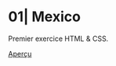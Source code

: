 # 01| Mexico

Premier exercice HTML & CSS.

[Aperçu](https://bruxellesformationcepegra.github.io/01_mexico/)
